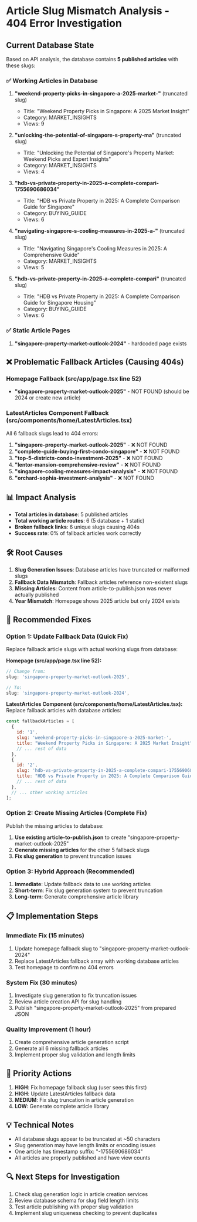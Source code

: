 # Article Slug Mismatch Analysis - 404 Error Investigation

## Current Database State

Based on API analysis, the database contains **5 published articles** with these slugs:

### ✅ Working Articles in Database
1. **"weekend-property-picks-in-singapore-a-2025-market-"** (truncated slug)
   - Title: "Weekend Property Picks in Singapore: A 2025 Market Insight"
   - Category: MARKET_INSIGHTS
   - Views: 9

2. **"unlocking-the-potential-of-singapore-s-property-ma"** (truncated slug)
   - Title: "Unlocking the Potential of Singapore's Property Market: Weekend Picks and Expert Insights"
   - Category: MARKET_INSIGHTS
   - Views: 4

3. **"hdb-vs-private-property-in-2025-a-complete-compari-1755690686034"**
   - Title: "HDB vs Private Property in 2025: A Complete Comparison Guide for Singapore"
   - Category: BUYING_GUIDE
   - Views: 6

4. **"navigating-singapore-s-cooling-measures-in-2025-a-"** (truncated slug)
   - Title: "Navigating Singapore's Cooling Measures in 2025: A Comprehensive Guide"
   - Category: MARKET_INSIGHTS
   - Views: 5

5. **"hdb-vs-private-property-in-2025-a-complete-compari"** (truncated slug)
   - Title: "HDB vs Private Property in 2025: A Complete Comparison Guide for Singapore Housing"
   - Category: BUYING_GUIDE
   - Views: 6

### ✅ Static Article Pages
1. **"singapore-property-market-outlook-2024"** - hardcoded page exists

## ❌ Problematic Fallback Articles (Causing 404s)

### Homepage Fallback (src/app/page.tsx line 52)
- **"singapore-property-market-outlook-2025"** - NOT FOUND (should be 2024 or create new article)

### LatestArticles Component Fallback (src/components/home/LatestArticles.tsx)
All 6 fallback slugs lead to 404 errors:

1. **"singapore-property-market-outlook-2025"** - ❌ NOT FOUND
2. **"complete-guide-buying-first-condo-singapore"** - ❌ NOT FOUND
3. **"top-5-districts-condo-investment-2025"** - ❌ NOT FOUND  
4. **"lentor-mansion-comprehensive-review"** - ❌ NOT FOUND
5. **"singapore-cooling-measures-impact-analysis"** - ❌ NOT FOUND
6. **"orchard-sophia-investment-analysis"** - ❌ NOT FOUND

## 📊 Impact Analysis

- **Total articles in database**: 5 published articles
- **Total working article routes**: 6 (5 database + 1 static)
- **Broken fallback links**: 6 unique slugs causing 404s
- **Success rate**: 0% of fallback articles work correctly

## 🛠️ Root Causes

1. **Slug Generation Issues**: Database articles have truncated or malformed slugs
2. **Fallback Data Mismatch**: Fallback articles reference non-existent slugs
3. **Missing Articles**: Content from article-to-publish.json was never actually published
4. **Year Mismatch**: Homepage shows 2025 article but only 2024 exists

## 🔧 Recommended Fixes

### Option 1: Update Fallback Data (Quick Fix)
Replace fallback article slugs with actual working slugs from database:

**Homepage (src/app/page.tsx line 52):**
```javascript
// Change from:
slug: 'singapore-property-market-outlook-2025',

// To:
slug: 'singapore-property-market-outlook-2024',
```

**LatestArticles Component (src/components/home/LatestArticles.tsx):**
Replace fallback articles with database articles:
```javascript
const fallbackArticles = [
  {
    id: '1',
    slug: 'weekend-property-picks-in-singapore-a-2025-market-',
    title: "Weekend Property Picks in Singapore: A 2025 Market Insight",
    // ... rest of data
  },
  {
    id: '2', 
    slug: 'hdb-vs-private-property-in-2025-a-complete-compari-1755690686034',
    title: "HDB vs Private Property in 2025: A Complete Comparison Guide",
    // ... rest of data
  },
  // ... other working articles
];
```

### Option 2: Create Missing Articles (Complete Fix)
Publish the missing articles to database:

1. **Use existing article-to-publish.json** to create "singapore-property-market-outlook-2025"
2. **Generate missing articles** for the other 5 fallback slugs
3. **Fix slug generation** to prevent truncation issues

### Option 3: Hybrid Approach (Recommended)
1. **Immediate**: Update fallback data to use working articles
2. **Short-term**: Fix slug generation system to prevent truncation
3. **Long-term**: Generate comprehensive article library

## 📋 Implementation Steps

### Immediate Fix (15 minutes)
1. Update homepage fallback slug to "singapore-property-market-outlook-2024"  
2. Replace LatestArticles fallback array with working database articles
3. Test homepage to confirm no 404 errors

### System Fix (30 minutes)
1. Investigate slug generation to fix truncation issues
2. Review article creation API for slug handling
3. Publish "singapore-property-market-outlook-2025" from prepared JSON

### Quality Improvement (1 hour)
1. Create comprehensive article generation script
2. Generate all 6 missing fallback articles
3. Implement proper slug validation and length limits

## 🚨 Priority Actions

1. **HIGH**: Fix homepage fallback slug (user sees this first)
2. **HIGH**: Update LatestArticles fallback data  
3. **MEDIUM**: Fix slug truncation in article generation
4. **LOW**: Generate complete article library

## 💡 Technical Notes

- All database slugs appear to be truncated at ~50 characters
- Slug generation may have length limits or encoding issues
- One article has timestamp suffix: "-1755690686034"
- All articles are properly published and have view counts

## 🔍 Next Steps for Investigation

1. Check slug generation logic in article creation services
2. Review database schema for slug field length limits
3. Test article publishing with proper slug validation
4. Implement slug uniqueness checking to prevent duplicates